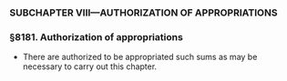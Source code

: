 ### SUBCHAPTER VIII—AUTHORIZATION OF APPROPRIATIONS

### §8181. Authorization of appropriations
* There are authorized to be appropriated such sums as may be necessary to carry out this chapter.